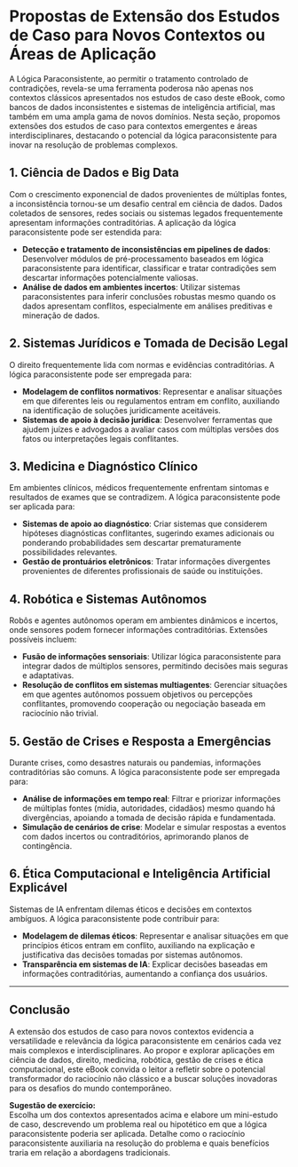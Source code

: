 
# Propostas de Extensão dos Estudos de Caso para Novos Contextos ou Áreas de Aplicação

A Lógica Paraconsistente, ao permitir o tratamento controlado de contradições, revela-se uma ferramenta poderosa não apenas nos contextos clássicos apresentados nos estudos de caso deste eBook, como bancos de dados inconsistentes e sistemas de inteligência artificial, mas também em uma ampla gama de novos domínios. Nesta seção, propomos extensões dos estudos de caso para contextos emergentes e áreas interdisciplinares, destacando o potencial da lógica paraconsistente para inovar na resolução de problemas complexos.

## 1. **Ciência de Dados e Big Data**

Com o crescimento exponencial de dados provenientes de múltiplas fontes, a inconsistência tornou-se um desafio central em ciência de dados. Dados coletados de sensores, redes sociais ou sistemas legados frequentemente apresentam informações contraditórias. A aplicação da lógica paraconsistente pode ser estendida para:

- **Detecção e tratamento de inconsistências em pipelines de dados**: Desenvolver módulos de pré-processamento baseados em lógica paraconsistente para identificar, classificar e tratar contradições sem descartar informações potencialmente valiosas.
- **Análise de dados em ambientes incertos**: Utilizar sistemas paraconsistentes para inferir conclusões robustas mesmo quando os dados apresentam conflitos, especialmente em análises preditivas e mineração de dados.

## 2. **Sistemas Jurídicos e Tomada de Decisão Legal**

O direito frequentemente lida com normas e evidências contraditórias. A lógica paraconsistente pode ser empregada para:

- **Modelagem de conflitos normativos**: Representar e analisar situações em que diferentes leis ou regulamentos entram em conflito, auxiliando na identificação de soluções juridicamente aceitáveis.
- **Sistemas de apoio à decisão jurídica**: Desenvolver ferramentas que ajudem juízes e advogados a avaliar casos com múltiplas versões dos fatos ou interpretações legais conflitantes.

## 3. **Medicina e Diagnóstico Clínico**

Em ambientes clínicos, médicos frequentemente enfrentam sintomas e resultados de exames que se contradizem. A lógica paraconsistente pode ser aplicada para:

- **Sistemas de apoio ao diagnóstico**: Criar sistemas que considerem hipóteses diagnósticas conflitantes, sugerindo exames adicionais ou ponderando probabilidades sem descartar prematuramente possibilidades relevantes.
- **Gestão de prontuários eletrônicos**: Tratar informações divergentes provenientes de diferentes profissionais de saúde ou instituições.

## 4. **Robótica e Sistemas Autônomos**

Robôs e agentes autônomos operam em ambientes dinâmicos e incertos, onde sensores podem fornecer informações contraditórias. Extensões possíveis incluem:

- **Fusão de informações sensoriais**: Utilizar lógica paraconsistente para integrar dados de múltiplos sensores, permitindo decisões mais seguras e adaptativas.
- **Resolução de conflitos em sistemas multiagentes**: Gerenciar situações em que agentes autônomos possuem objetivos ou percepções conflitantes, promovendo cooperação ou negociação baseada em raciocínio não trivial.

## 5. **Gestão de Crises e Resposta a Emergências**

Durante crises, como desastres naturais ou pandemias, informações contraditórias são comuns. A lógica paraconsistente pode ser empregada para:

- **Análise de informações em tempo real**: Filtrar e priorizar informações de múltiplas fontes (mídia, autoridades, cidadãos) mesmo quando há divergências, apoiando a tomada de decisão rápida e fundamentada.
- **Simulação de cenários de crise**: Modelar e simular respostas a eventos com dados incertos ou contraditórios, aprimorando planos de contingência.

## 6. **Ética Computacional e Inteligência Artificial Explicável**

Sistemas de IA enfrentam dilemas éticos e decisões em contextos ambíguos. A lógica paraconsistente pode contribuir para:

- **Modelagem de dilemas éticos**: Representar e analisar situações em que princípios éticos entram em conflito, auxiliando na explicação e justificativa das decisões tomadas por sistemas autônomos.
- **Transparência em sistemas de IA**: Explicar decisões baseadas em informações contraditórias, aumentando a confiança dos usuários.

---

## **Conclusão**

A extensão dos estudos de caso para novos contextos evidencia a versatilidade e relevância da lógica paraconsistente em cenários cada vez mais complexos e interdisciplinares. Ao propor e explorar aplicações em ciência de dados, direito, medicina, robótica, gestão de crises e ética computacional, este eBook convida o leitor a refletir sobre o potencial transformador do raciocínio não clássico e a buscar soluções inovadoras para os desafios do mundo contemporâneo.

**Sugestão de exercício:**  
Escolha um dos contextos apresentados acima e elabore um mini-estudo de caso, descrevendo um problema real ou hipotético em que a lógica paraconsistente poderia ser aplicada. Detalhe como o raciocínio paraconsistente auxiliaria na resolução do problema e quais benefícios traria em relação a abordagens tradicionais.
```
